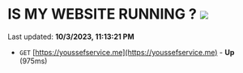 # IS MY WEBSITE RUNNING ? [![](https://img.shields.io/static/v1?label=Sponsor&message=%E2%9D%A4&logo=GitHub&color=%23fe8e86)](https://github.com/sponsors/<username>)

Last updated: **10/3/2023, 11:13:21 PM**

- `GET` [https://youssefservice.me](https://youssefservice.me) - **Up** (975ms)
